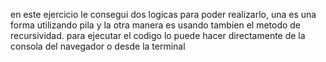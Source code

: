 en este ejercicio le consegui dos logicas para poder realizarlo, una es una forma utilizando pila y la otra manera es usando tambien el metodo de recursividad. para ejecutar el codigo lo puede hacer directamente de la consola del navegador o desde la terminal